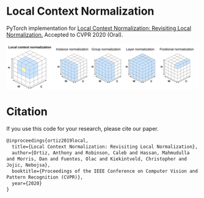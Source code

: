 # Local Context Normalization
PyTorch implementation for [Local Context Normalization: Revisiting Local Normalization.](https://arxiv.org/abs/1912.05845) 
Accepted to CVPR 2020 (Oral).

![LCN figure](https://github.com/anthonymlortiz/lcn/blob/master/lcn.png)

# Citation
If you use this code for your research, please cite our paper.

```
@inproceedings{ortiz2019local,
  title={Local Context Normalization: Revisiting Local Normalization},
  author={Ortiz, Anthony and Robinson, Caleb and Hassan, Mahmudulla and Morris, Dan and Fuentes, Olac and Kiekintveld, Christopher and Jojic, Nebojsa},
  booktitle={Proceedings of the IEEE Conference on Computer Vision and Pattern Recognition (CVPR)},
  year={2020}
}
```
